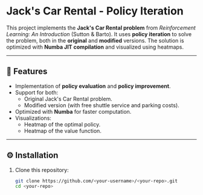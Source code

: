 # Jack's Car Rental - Policy Iteration

This project implements the **Jack's Car Rental problem** from *Reinforcement Learning: An Introduction* (Sutton & Barto). It uses **policy iteration** to solve the problem, both in the **original** and **modified** versions. The solution is optimized with **Numba JIT compilation** and visualized using heatmaps.

---

## 🚀 Features
- Implementation of **policy evaluation** and **policy improvement**.
- Support for both:
  - Original Jack's Car Rental problem.
  - Modified version (with free shuttle service and parking costs).
- Optimized with **Numba** for faster computation.
- Visualizations:
  - Heatmap of the optimal policy.
  - Heatmap of the value function.

---

## ⚙️ Installation

1. Clone this repository:
   ```bash
   git clone https://github.com/<your-username>/<your-repo>.git
   cd <your-repo>

